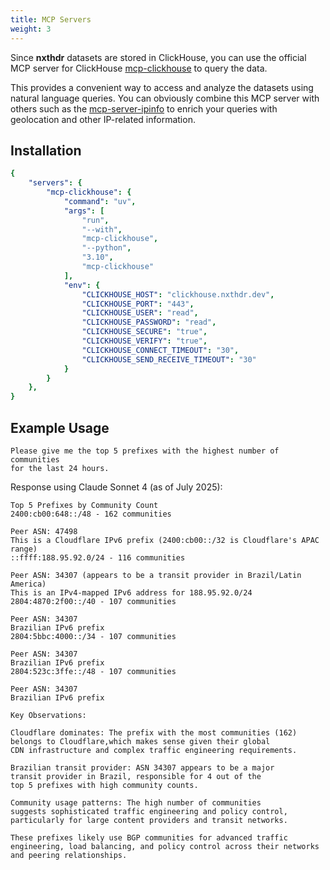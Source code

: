 ```yaml
---
title: MCP Servers
weight: 3
---
```


Since **nxthdr** datasets are stored in ClickHouse, you can use the official MCP server for ClickHouse [mcp-clickhouse](https://github.com/ClickHouse/mcp-clickhouse) to query the data.

This provides a convenient way to access and analyze the datasets using natural language queries. You can obviously combine this MCP server with others such as the [mcp-server-ipinfo](https://github.com/briandconnelly/mcp-server-ipinfo) to enrich your queries with geolocation and other IP-related information.

## Installation

```yaml
{
    "servers": {
        "mcp-clickhouse": {
            "command": "uv",
            "args": [
                "run",
                "--with",
                "mcp-clickhouse",
                "--python",
                "3.10",
                "mcp-clickhouse"
            ],
            "env": {
                "CLICKHOUSE_HOST": "clickhouse.nxthdr.dev",
                "CLICKHOUSE_PORT": "443",
                "CLICKHOUSE_USER": "read",
                "CLICKHOUSE_PASSWORD": "read",
                "CLICKHOUSE_SECURE": "true",
                "CLICKHOUSE_VERIFY": "true",
                "CLICKHOUSE_CONNECT_TIMEOUT": "30",
                "CLICKHOUSE_SEND_RECEIVE_TIMEOUT": "30"
            }
        }
    },
}
```

## Example Usage

```
Please give me the top 5 prefixes with the highest number of communities
for the last 24 hours.
```

Response using Claude Sonnet 4 (as of July 2025):

```
Top 5 Prefixes by Community Count
2400:cb00:648::/48 - 162 communities

Peer ASN: 47498
This is a Cloudflare IPv6 prefix (2400:cb00::/32 is Cloudflare's APAC range)
::ffff:188.95.92.0/24 - 116 communities

Peer ASN: 34307 (appears to be a transit provider in Brazil/Latin America)
This is an IPv4-mapped IPv6 address for 188.95.92.0/24
2804:4870:2f00::/40 - 107 communities

Peer ASN: 34307
Brazilian IPv6 prefix
2804:5bbc:4000::/34 - 107 communities

Peer ASN: 34307
Brazilian IPv6 prefix
2804:523c:3ffe::/48 - 107 communities

Peer ASN: 34307
Brazilian IPv6 prefix

Key Observations:

Cloudflare dominates: The prefix with the most communities (162)
belongs to Cloudflare,which makes sense given their global
CDN infrastructure and complex traffic engineering requirements.

Brazilian transit provider: ASN 34307 appears to be a major
transit provider in Brazil, responsible for 4 out of the
top 5 prefixes with high community counts.

Community usage patterns: The high number of communities
suggests sophisticated traffic engineering and policy control,
particularly for large content providers and transit networks.

These prefixes likely use BGP communities for advanced traffic
engineering, load balancing, and policy control across their networks
and peering relationships.
```
